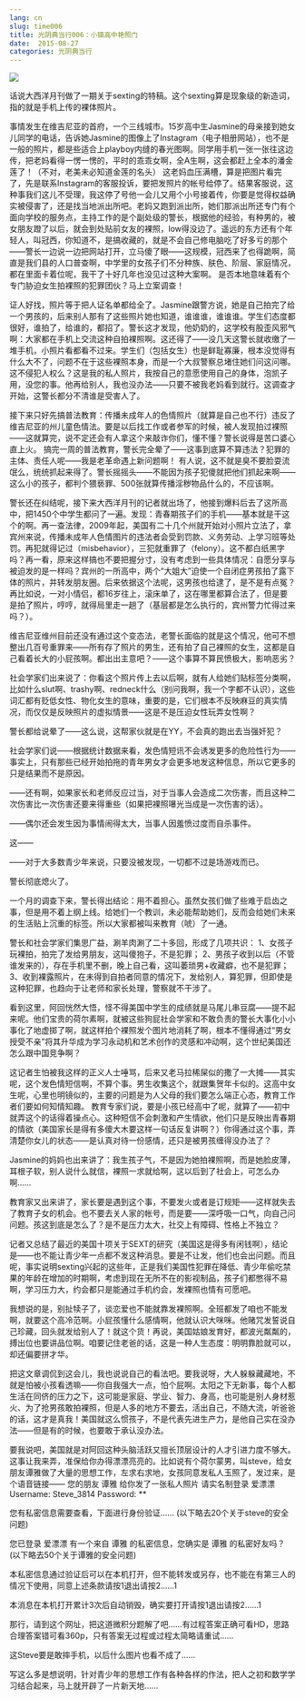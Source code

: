 ```yaml
---
lang: cn
slug: time006
title: 光阴典当行006：小镇高中艳照门
date:  2015-08-27
categories: 光阴典当行
---
```


![](http://oouh9u8nz.bkt.gdipper.com/time006.jpg)

话说大西洋月刊做了一期关于sexting的特稿。这个sexting算是现象级的新造词，指的就是手机上传的裸体照片。

事情发生在维吉尼亚的首府，一个三线城市。15岁高中生Jasmine的母亲接到她女儿同学的电话，告诉她Jasmine的图像上了Instagram（电子相册网站），也不是一般的照片，都是些适合上playboy内缝的春光图啊。同学用手机一张一张往这边传，把老妈看得一愣一愣的，平时的乖乖女啊，全A生啊，这会都赶上全本的潘金莲了！（不对，老美未必知道金莲的名头）
这老妈血压满槽，算是把图片看完了，先是联系Instagram的客服投诉，要把发照片的帐号给停了。结果客服说，这种事我们这儿不受理，我这停了号他一会儿又用个小号接着传，你要是觉得权益确实被侵害了，还是找当地派出所吧。老妈又跑到派出所，她们那派出所还专门有个面向学校的服务点，主持工作的是个副处级的警长，根据他的经验，有种男的，被女朋友蹬了以后，就会到处贴前女友的裸照，low得没边了。遥远的东方还有个年轻人，叫冠西，你知道不，是搞收藏的，就是不会自己修电脑吃了好多亏的那个——警长一边说一边把网站打开，立马傻了眼——这规模，冠西来了也得跪啊，简直是我们县的人口普查啊，中学里的女孩子们不分种族、肤色、阶层、家庭情况，都在里面卡着位呢，我干了十好几年也没见过这种大案啊。
是否本地意味着有个专门胁迫女生拍裸照的犯罪团伙？马上立案调查！

证人好找，照片等于把人证名单都给全了。Jasmine跟警方说，她是自己拍完了给一个男孩的，后来别人那有了这些照片她也知道，谁谁谁，谁谁谁。学生们态度都很好，谁拍了，给谁的，都招了。警长这才发现，他奶奶的，这学校有股歪风邪气啊：大家都在手机上交流这种自拍裸照啊。这还得了——没几天这警长就收缴了一堆手机，小照片看都看不过来。学生们（包括女生）也是鲜耻寡廉，根本没觉得有什么大不了，问题不在于这些裸照本身，而是一个大叔警察总堵住她们问这问哪。这不侵犯人权么？这是我的私人照片，我按自己的意愿使用自己的身体，泡凯子用，没您的事。他再给别人，我也没办法——只要不被我老妈看到就行。这调查才开始，这警长都分不清谁是受害人了。

接下来只好先搞普法教育：传播未成年人的色情照片（就算是自己也不行）违反了维吉尼亚的州儿童色情法。要是以后找工作或者参军的时候，被人发现拍过裸照——这就算完，说不定还会有人拿这个来敲诈你们，懂不懂？警长说得是苦口婆心直上火。
搞完一周的普法教育，警长完全晕了——这事到底算不算违法？犯罪的主体、责任人呢——我是老革命遇上新问题啊！
有人说，这不就是臭不要脸耍流氓么，统统抓起来得了。警长摇摇头——不能因为孩子犯傻就把他们抓起来啊——这么小的孩子，都判个猥亵罪、500张就算传播淫秽物品什么的，不应该啊。

警长还在纠结呢，接下来大西洋月刊的记者就出场了，他接到爆料后去了这所高中，把1450个中学生都问了一遍。发现：青春期孩子们的手机——基本就是干这个的啊。再一查法律，2009年起，美国有二十几个州就开始对小照片立法了，拿宾州来说，传播未成年人色情图片的违法者会受到罚款、义务劳动、上学习班等处罚。再犯就得记过（misbehavior），三犯就重罪了（felony）。这不都白纸黑字吗？再一看，原来这样搞也不要把握分寸，没有考虑到一些具体情况：自愿分享与被迫发的是一样吗？宾州的一所高中，两个“大姐大”迫使一个自闭症男孩拍了露下体的照片，并转发朋友圈。后来依据这个法呢，这男孩也给逮了，是不是有点冤？再比如说，一对小情侣，都16岁往上，滚床单了，这在哪里都算合法了，但是要是拍了照片，哼哼，就得局里走一趟了（基层都是怎么执行的，宾州警力忙得过来吗？）。

维吉尼亚维州目前还没有通过这个变态法，老警长面临的就是这个情况，他可不想整出几百号重罪来——所有存了照片的男生，还有拍了自己裸照的女生，这都是自己看着长大的小屁孩啊。都出出主意吧？——这个事算不算民愤极大，影响恶劣？

社会学家们出来说了：你看这个照片传上去以后啊，就有人给她们贴标签分类啊，比如什么slut啊、trashy啊、redneck什么（别问我啊，我一个字都不认识），这些词汇都有贬低女性、物化女生的意味，重要的是，它们根本不反映麻豆的真实情况，而仅仅是反映照片的虚拟情景——这是不是压迫女性玩弄女性啊？

警长都给说晕了——这么说，这帮家伙就是在YY，不会真的跑出去当强奸犯？

社会学家们说——根据统计数据来看，发色情短讯不会诱发更多的危险性行为——事实上，只有那些已经开始拍拖的青年男女才会更多地发这种信息，所以它更多的只是结果而不是原因。

——还有啊，如果家长和老师反应过当，对于当事人会造成二次伤害，而且这种二次伤害比一次伤害还要来得重些（如果把裸照嚗光当成是一次伤害的话）。

——偶尔还会发生因为事情闹得太大，当事人因羞愤过度而自杀事件。

这——

——对于大多数青少年来说，只要没被发现，一切都不过是场游戏而已。

警长彻底熄火了。

一个月的调查下来，警长得出结论：用不着担心。虽然女孩们做了些难于启齿之事，但是用不着上纲上线。给她们一个教训，未必能帮助她们，反而会给她们未来的生活贴上沉重的标签。所以大家都被叫来教育（唬）了一通。

警长和社会学家们集思广益，涮羊肉涮了二十多回，形成了几项共识：
1、女孩子玩裸拍，拍完了发给男朋友，这叫傻狍子，不是犯罪；
2、男孩子收到以后（不管谁发来的），存在手机里不删，晚上自己看，这叫萎琐男+收藏癖，也不是犯罪；
3、收到裸露照片，在未得到自拍者同意的情况下，发给别人，算犯罪，但即使是这种犯罪，也趋向于让老师和家长处理，警察就不干涉了。

看到这里，阿回恍然大悟，怪不得美国中学生的成绩就是马尾儿串豆腐——提不起来呢。他们宝贵的荷尔素啊，就被这些狗屁社会学家和不敢负责的警长大事化小小事化了地虚掷了啊，就这样拍个裸照发个图片地消耗了啊，根本不懂得通过“男女授受不亲”将其升华成为学习永动机和艺术创作的灵感和冲动啊，这个世纪美国还怎么跟中国竞争啊？

这记者生怕被我这样的正义人士唾骂，后来又老马拉稀屎似的撒了一大摊——其实呢，这个发色情短信啊，不算个事。男生收集这个，就跟集贺年卡似的。这高中女生呢，心里也明镜似的，主要的问题是为人父母的我们要怎么端正心态，教育工作者们要如何知情知趣。
教育专家们说，要是小孩已经高中了呢，就算了——初中就弄这个的话得着操点心。这种短信不会刺激和产生情欲，他们只是反映出青春期的情欲（美国家长是得有多傻大木要这样一句话反复讲啊？）你得通过这个事，弄清楚你女儿的状态——是认真对待一份感情，还只是被男孩缠得没办法了？

Jasmine的妈妈也出来讲了：我生孩子气，不是因为她拍裸照啊，而是她脸皮薄，耳根子软，别人说什么就信，裸照一求就给啊，这以后到了社会上，可怎么办啊……

教育家又出来讲了，家长要是遇到这个事，不要发火或者是订规矩——这样就失去了教育子女的机会。也不要去关人家的帐号，而是要——深呼吸一口气，向自己问问题。孩这到底是怎么了？是不是压力太大，社交上有障碍、性格上不独立？

记者又总结了最近的美国十项关于SEXT的研究（美国这是得多有闲钱啊），结论是——也不能让青少年一点都不发这种消息。要是不让发，他们也会出问题。而且呢，事实说明sexting兴起的这些年，正是我们美国性犯罪在降低、青少年偷吃禁果的年龄在增加的时期啊，考虑到现在无所不在的影视制品，孩子们都憋得不易啊，学习压力大，约会都只是能通过手机约会，发裸照也情有可愿吧。

我想说的是，别扯犊子了，谈恋爱也不能就靠发裸照啊。全班都发了咱也不能发啊，就要这个高冷范啊。小屁孩懂什么感情啊，他就认识大咪咪。他赌咒发誓说自己珍藏，回头就发给别人了！就这个货！再说，美国姑娘发育好，都波光粼粼的，搏出位也要讲品位啊。咱要记住老爸的话，这是一种人生态度：明明靠脸就可以，却还偏要拼才华。

把这文章调侃到这会儿，我也说说自己的看法吧。要我说呀，大人躲躲藏藏地，不就是怕被小孩看透嘛——你自我强大一点，怕个屁啊。太阳之下无新事，每个人都生活在同侪的压力之下，这可能是家庭、学业、智力、身高，也可能是别人身材惹火、为了抢男孩敢拍裸照，但是人多的地方不要去，活出自己，不随大流，听爸爸的话，这才是真我！美国就这么惯孩子，不是代表先进生产力，是他自己实在没办法——但是有的时候，也要敢于承认没办法。

要我说吧，美国就是对阿回这种头脑活跃又擅长顶层设计的人才引进力度不够大。这事让我来弄，准保给你办得漂漂亮亮的。比如说有个荷尔蒙男，叫steve，给女朋友谭雅做了大量的思想工作，左求右求地，女孩同意发私人玉照了，发过来，是个语音链接——
您的朋友 谭雅 给你发了一张私人照片 请实名制登录 爱漂漂
Username: Steve_3814
Password: **

您有私密信息需要查看，下面进行身份验证……
(以下略去20个关于steve的安全问题)

您已登录 爱漂漂 有一个来自 谭雅 的私密信息，您确实是 谭雅 的私密好友吗？
(以下略去50个关于谭雅的安全问题)

本私密信息通过验证后可以在本机打开，但不能转发或另存，也不能在有第三人的情况下使用，同意上述条款请按1退出请按2……1

本消息在本机打开累计3次后自动销毁，确实要打开请按1退出请按2……1

那行，请到这个网址，把这道微积分题解了吧……有过程答案正确可看HD，思路合理答案错可看360p，只有答案无过程或过程太简略请重试……

这Steve要是敢摔手机，以后什么图片也看不成了……

写这么多是想说明，针对青少年的思想工作有各种各样的作法，把人之初和数学学习结合起来，马上就开辟了一片新天地……


